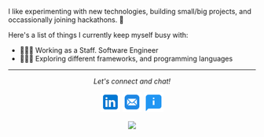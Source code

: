 I like experimenting with new technologies, building small/big projects, and occassionally joining hackathons. 🚀

Here's a list of things I currently keep myself busy with:

- 👩🏻‍💻 Working as a Staff. Software Engineer
- 👩🏻‍💻 Exploring different frameworks, and programming languages

<hr>
<p align="center">
  <i>Let's connect and chat!</i>

  <p align="center">
    <a href="https://www.linkedin.com/in/parikhparth23/" alt="Linkedin"><img src="https://github.com/parikhparth23/parikhparth23/blob/main/readme_images/icons8-linkedin-96.png" width="40" height="40"></a>
    <a href="mailto:parikhparth23@tutamail.com" alt="Contact me"><img src="https://github.com/parikhparth23/parikhparth23/blob/main/readme_images/icons8-mail-96.png" width="40" height="40"></a>
    <a href="ParthParikh_resume.pdf" alt="resume" target='_blank'><img src="https://github.com/parikhparth23/parikhparth23/blob/main/readme_images/icons8-about-96.png" width="40" height="40"></a>
  </p>

  <p align="center">
    <a href="https://visitor-badge.glitch.me/">
      <img align="center" src="https://page-views.glitch.me/badge?page_id=parikhparth23">
    </a>
  </p>
</p>
